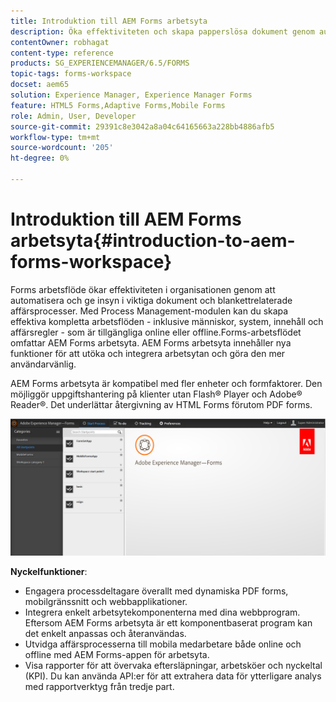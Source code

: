 ```yaml
---
title: Introduktion till AEM Forms arbetsyta
description: Öka effektiviteten och skapa papperslösa dokument genom automatisering av affärsprocesser med LiveCycle AEM Forms.
contentOwner: robhagat
content-type: reference
products: SG_EXPERIENCEMANAGER/6.5/FORMS
topic-tags: forms-workspace
docset: aem65
solution: Experience Manager, Experience Manager Forms
feature: HTML5 Forms,Adaptive Forms,Mobile Forms
role: Admin, User, Developer
source-git-commit: 29391c8e3042a8a04c64165663a228bb4886afb5
workflow-type: tm+mt
source-wordcount: '205'
ht-degree: 0%

---
```


# Introduktion till AEM Forms arbetsyta{#introduction-to-aem-forms-workspace}

Forms arbetsflöde ökar effektiviteten i organisationen genom att automatisera och ge insyn i viktiga dokument och blankettrelaterade affärsprocesser. Med Process Management-modulen kan du skapa effektiva kompletta arbetsflöden - inklusive människor, system, innehåll och affärsregler - som är tillgängliga online eller offline.Forms-arbetsflödet omfattar AEM Forms arbetsyta. AEM Forms arbetsyta innehåller nya funktioner för att utöka och integrera arbetsytan och göra den mer användarvänlig.

AEM Forms arbetsyta är kompatibel med fler enheter och formfaktorer. Den möjliggör uppgiftshantering på klienter utan Flash® Player och Adobe® Reader®. Det underlättar återgivning av HTML Forms förutom PDF forms.

![html-ws](assets/html-ws.png)

**Nyckelfunktioner**:

* Engagera processdeltagare överallt med dynamiska PDF forms, mobilgränssnitt och webbapplikationer.
* Integrera enkelt arbetsytekomponenterna med dina webbprogram. Eftersom AEM Forms arbetsyta är ett komponentbaserat program kan det enkelt anpassas och återanvändas.
* Utvidga affärsprocesserna till mobila medarbetare både online och offline med AEM Forms-appen för arbetsyta.
* Visa rapporter för att övervaka eftersläpningar, arbetsköer och nyckeltal (KPI). Du kan använda API:er för att extrahera data för ytterligare analys med rapportverktyg från tredje part.
